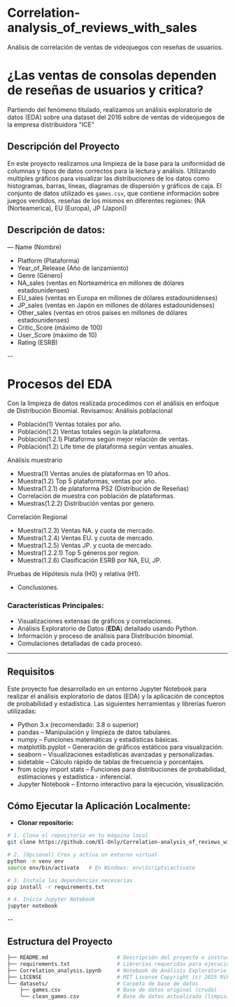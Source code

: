 # Correlation-analysis_of_reviews_with_sales
Análisis de correlación de ventas de videojuegos con reseñas de usuarios.

# ¿Las ventas de consolas dependen de reseñas de usuarios y critica?

Partiendo del fenómeno titulado, realizamos un análisis exploratorio de datos (EDA) sobre una dataset del 2016 sobre de ventas de videojuegos de la empresa distribuidora "ICE"

## Descripción del Proyecto

En este proyecto realizamos una limpieza de la base para la uniformidad de columnas y tipos de datos correctos para la lectura y análisis. Utilizando multiples gráficos para visualizar las distribuciones de los datos como histogramas, barras, lineas, diagramas de dispersión y gráficos de caja. El conjunto de datos utilizado es `games.csv`, que contiene información sobre juegos vendidos, reseñas de los mismos en diferentes regiones: (NA (Norteamerica), EU (Europa), JP (Japon))

## Descripción de datos:

— Name (Nombre)
- Platform (Plataforma)
- Year_of_Release (Año de lanzamiento)
- Genre (Género)
- NA_sales (ventas en Norteamérica en millones de dólares estadounidenses)
- EU_sales (ventas en Europa en millones de dólares estadounidenses)
- JP_sales (ventas en Japón en millones de dólares estadounidenses)
- Other_sales (ventas en otros países en millones de dólares estadounidenses)
- Critic_Score (máximo de 100)
- User_Score (máximo de 10)
- Rating (ESRB)

--

# Procesos del EDA

Con la limpieza de datos realizada procedimos con el análisis en enfoque de Distribución Binomial. 
Revisamos:
Análisis poblacional

- Población(1) Ventas totales por año.
- Población(1.2) Ventas totales según la plataforma.
- Población(1.2.1) Plataforma según mejor relación de ventas.
- Población(1.2) Life time de plataforma según ventas anuales.

Análisis muestrario

- Muestra(1) Ventas anules de plataformas en 10 años.
- Muestra(1.2) Top 5 plataformas, ventas por año.
- Muestra(1.2.1) de plataforma PS2 (Distribución de Reseñas)
- Correlación de muestra con población de plataformas.
- Muestras(1.2.2) Distribución ventas por genero.

Correlación Regional

- Muestra(1.2.3) Ventas NA. y cuota de mercado.
- Muestra(1.2.4) Ventas EU. y cuota de mercado.
- Muestra(1.2.5) Ventas JP. y cuota de mercado.
- Muestra(1.2.2.1) Top 5 géneros por region.
- Muestra(1.2.6) Clasificación ESRB por NA, EU, JP.

Pruebas de Hipótesis nula (H0) y relativa (H1).

- Conclusiones.


### Características Principales:
- Visualizaciones extensas de gráficos y correlaciones.
- Análisis Exploratorio de Datos (**EDA**) detallado usando Python.
- Información y proceso de análisis para Distribución binomial.
- Comulaciones detalladas de cada proceso.

---

## Requisitos

Este proyecto fue desarrollado en un entorno Jupyter Notebook para realizar el análisis exploratorio de datos (EDA) y la aplicación de conceptos de probabilidad y estadística. Las siguientes herramientas y librerías fueron utilizadas:

- Python 3.x (recomendado: 3.8 o superior)
- pandas – Manipulación y limpieza de datos tabulares.
- numpy – Funciones matemáticas y estadísticas básicas.
- matplotlib.pyplot – Generación de gráficos estáticos para visualización.
- seaborn – Visualizaciones estadísticas avanzadas y personalizadas.
- sidetable – Cálculo rápido de tablas de frecuencia y porcentajes.
- from scipy import stats – Funciones para distribuciones de probabilidad, estimaciones y estadística - inferencial.
- Jupyter Notebook – Entorno interactivo para la ejecución, visualización.

## Cómo Ejecutar la Aplicación Localmente:

- **Clonar repositorio:**
```bash
# 1. Clona el repositorio en tu máquina local
git clone https://github.com/El-Only/Correlation-analysis_of_reviews_with_sales.git

# 2. (Opcional) Crea y activa un entorno virtual
python -m venv env
source env/bin/activate   # En Windows: env\Scripts\activate

# 3. Instala las dependencias necesarias
pip install -r requirements.txt

# 4. Inicia Jupyter Notebook
jupyter notebook

```
--

## Estructura del Proyecto

```bash
├── README.md                      # Descripción del proyecto e instrucciones
├── requirements.txt               # Librerías requeridas para ejecución local
├── Correlation_analysis.ipynb     # Notebook de Análisis Exploratorio de Datos (EDA)
├── LICENSE                        # MIT License Copyright (c) 2025 Mike Gallardo 
└── datasets/                      # Carpeta de base de datos
    ├── games.csv                  # Base de datos original (cruda)
    └── clean_games.csv            # Base de datos actualizada (limpia)
